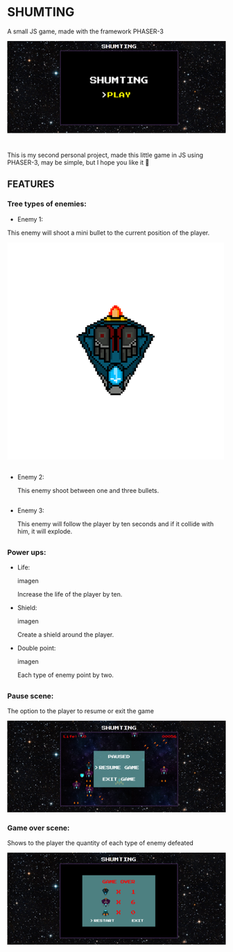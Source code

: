 # SHUMTING
A small JS game, made with the framework PHASER-3

![](gitimg/Menu.png)

# 

This is my second personal project, made this little game in JS using PHASER-3, may be simple, but I hope you like it :eyes:

## FEATURES

### Tree types of enemies:

* Enemy 1:

 This enemy will shoot a mini bullet to the current position of the player.
 
 ![](gitimg/enemy1.png)
##
* Enemy 2:

  This enemy shoot between one and three bullets.
##
* Enemy 3:

  This enemy will follow the player by ten seconds and if it collide with him, it will explode.
  
##

### Power ups:

* Life:

  imagen 
  
  Increase the life of the player by ten.
  
* Shield:

   imagen 
   
   Create a shield around the player.
   
* Double point:

   imagen 
   
   Each type of enemy point by two.
   
 ##
 
 ### Pause scene:
  
   The option to the player to resume or exit the game
   
   ![](gitimg/Pause.png)

### Game over scene:

   Shows to the player the quantity of each type of enemy defeated
   
   ![](gitimg/Gameover.png)
